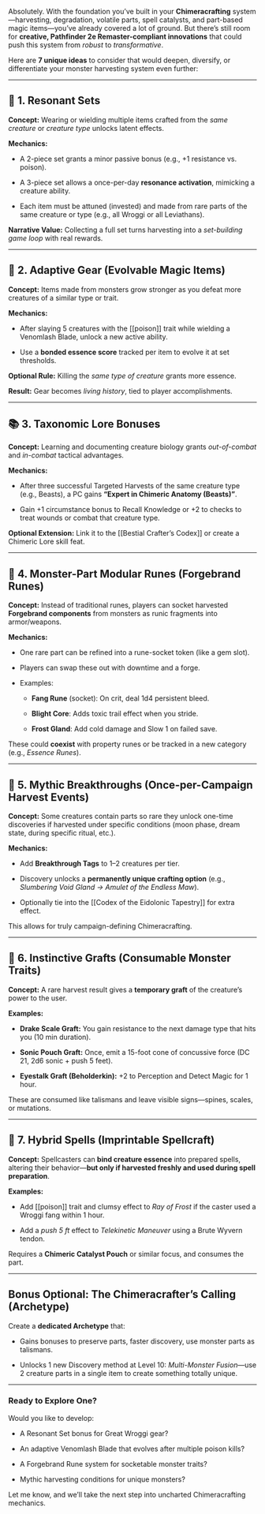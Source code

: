 Absolutely. With the foundation you’ve built in your **Chimeracrafting** system—harvesting, degradation, volatile parts, spell catalysts, and part-based magic items—you’ve already covered a lot of ground. But there’s still room for **creative, Pathfinder 2e Remaster-compliant innovations** that could push this system from _robust_ to _transformative_.

Here are **7 unique ideas** to consider that would deepen, diversify, or differentiate your monster harvesting system even further:

---

## 🧬 1. **Resonant Sets**

**Concept:** Wearing or wielding multiple items crafted from the _same creature_ or _creature type_ unlocks latent effects.

**Mechanics:**

- A 2-piece set grants a minor passive bonus (e.g., +1 resistance vs. poison).
    
- A 3-piece set allows a once-per-day **resonance activation**, mimicking a creature ability.
    
- Each item must be attuned (invested) and made from rare parts of the same creature or type (e.g., all Wroggi or all Leviathans).
    

**Narrative Value:** Collecting a full set turns harvesting into a _set-building game loop_ with real rewards.

---

## 🔄 2. **Adaptive Gear (Evolvable Magic Items)**

**Concept:** Items made from monsters grow stronger as you defeat more creatures of a similar type or trait.

**Mechanics:**

- After slaying 5 creatures with the [[poison]] trait while wielding a Venomlash Blade, unlock a new active ability.
    
- Use a **bonded essence score** tracked per item to evolve it at set thresholds.
    

**Optional Rule:** Killing the _same type of creature_ grants more essence.

**Result:** Gear becomes _living history_, tied to player accomplishments.

---

## 📚 3. **Taxonomic Lore Bonuses**

**Concept:** Learning and documenting creature biology grants _out-of-combat_ and _in-combat_ tactical advantages.

**Mechanics:**

- After three successful Targeted Harvests of the same creature type (e.g., Beasts), a PC gains **“Expert in Chimeric Anatomy (Beasts)”**.
    
- Gain +1 circumstance bonus to Recall Knowledge or +2 to checks to treat wounds or combat that creature type.
    

**Optional Extension:** Link it to the [[Bestial Crafter’s Codex]] or create a Chimeric Lore skill feat.

---

## 🧩 4. **Monster-Part Modular Runes (Forgebrand Runes)**

**Concept:** Instead of traditional runes, players can socket harvested **Forgebrand components** from monsters as runic fragments into armor/weapons.

**Mechanics:**

- One rare part can be refined into a rune-socket token (like a gem slot).
    
- Players can swap these out with downtime and a forge.
    
- Examples:
    
    - **Fang Rune** (socket): On crit, deal 1d4 persistent bleed.
        
    - **Blight Core**: Adds toxic trail effect when you stride.
        
    - **Frost Gland**: Add cold damage and Slow 1 on failed save.
        

These could **coexist** with property runes or be tracked in a new category (e.g., _Essence Runes_).

---

## 📖 5. **Mythic Breakthroughs (Once-per-Campaign Harvest Events)**

**Concept:** Some creatures contain parts so rare they unlock one-time discoveries if harvested under specific conditions (moon phase, dream state, during specific ritual, etc.).

**Mechanics:**

- Add **Breakthrough Tags** to 1–2 creatures per tier.
    
- Discovery unlocks a **permanently unique crafting option** (e.g., _Slumbering Void Gland → Amulet of the Endless Maw_).
    
- Optionally tie into the [[Codex of the Eidolonic Tapestry]] for extra effect.
    

This allows for truly campaign-defining Chimeracrafting.

---

## 🧠 6. **Instinctive Grafts (Consumable Monster Traits)**

**Concept:** A rare harvest result gives a **temporary graft** of the creature’s power to the user.

**Examples:**

- **Drake Scale Graft:** You gain resistance to the next damage type that hits you (10 min duration).
    
- **Sonic Pouch Graft:** Once, emit a 15-foot cone of concussive force (DC 21, 2d6 sonic + push 5 feet).
    
- **Eyestalk Graft (Beholderkin):** +2 to Perception and Detect Magic for 1 hour.
    

These are consumed like talismans and leave visible signs—spines, scales, or mutations.

---

## 🧪 7. **Hybrid Spells (Imprintable Spellcraft)**

**Concept:** Spellcasters can **bind creature essence** into prepared spells, altering their behavior—**but only if harvested freshly and used during spell preparation**.

**Examples:**

- Add [[poison]] trait and clumsy effect to _Ray of Frost_ if the caster used a Wroggi fang within 1 hour.
    
- Add a _push 5 ft_ effect to _Telekinetic Maneuver_ using a Brute Wyvern tendon.
    

Requires a **Chimeric Catalyst Pouch** or similar focus, and consumes the part.

---

## Bonus Optional: **The Chimeracrafter’s Calling (Archetype)**

Create a **dedicated Archetype** that:

- Gains bonuses to preserve parts, faster discovery, use monster parts as talismans.
    
- Unlocks 1 new Discovery method at Level 10: _Multi-Monster Fusion_—use 2 creature parts in a single item to create something totally unique.
    

---

### Ready to Explore One?

Would you like to develop:

- A Resonant Set bonus for Great Wroggi gear?
    
- An adaptive Venomlash Blade that evolves after multiple poison kills?
    
- A Forgebrand Rune system for socketable monster traits?
    
- Mythic harvesting conditions for unique monsters?
    

Let me know, and we’ll take the next step into uncharted Chimeracrafting mechanics.